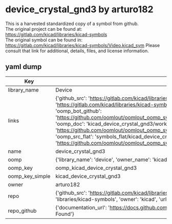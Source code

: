 # device_crystal_gnd3 by arturo182  
This is a harvested standardized copy of a symbol from github.  
The original project can be found at:  
https://gitlab.com/kicad/libraries/kicad-symbols  
The original symbol can be found in:
https://gitlab.com/kicad/libraries/kicad-symbols/Video.kicad_sym
Please consult that link for additional, details, files, and license information.  
## yaml dump  
| Key | Value |  
| --- | --- |  
| library_name | Device |  
| links | {'github_src': 'https://gitlab.com/kicad/libraries/kicad-symbols/Video.kicad_sym', 'github_src_repo': 'https://gitlab.com/kicad/libraries/kicad-symbols', 'oomp_bot': 'kicad_device_crystal_gnd3/working', 'oomp_bot_github': 'https://github.com/oomlout/oomlout_oomp_symbol_bot/tree/main/kicad_device_crystal_gnd3/working', 'oomp_doc': 'kicad_device_crystal_gnd3/working', 'oomp_doc_github': 'https://github.com/oomlout/oomlout_oomp_symbol_doc/tree/main/kicad_device_crystal_gnd3/working', 'oomp_src_flat': 'symbols_flat/kicad_device_crystal_gnd3/working', 'oomp_src_flat_github': 'https://github.com/oomlout/oomlout_oomp_symbol_src/tree/main/kicad_device_crystal_gnd3/working'} |  
| name | device_crystal_gnd3 |  
| oomp | {'library_name': 'device', 'owner_name': 'kicad', 'symbol_name': 'device_crystal_gnd3'} |  
| oomp_key | oomp_kicad_device_crystal_gnd3 |  
| oomp_key_simple | kicad_device_crystal_gnd3 |  
| owner | arturo182 |  
| repo | {'github_src': 'https://gitlab.com/kicad/libraries/kicad-symbols/Video.kicad_sym', 'name': 'libraries/kicad-symbols', 'owner': 'kicad', 'url': 'https://gitlab.com/kicad/libraries/kicad-symbols'} |  
| repo_github | {'documentation_url': 'https://docs.github.com/rest/repos/repos#get-a-repository', 'message': 'Not Found'} |  

